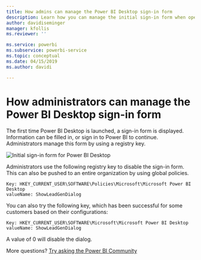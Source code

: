 ```yaml
---
title: How admins can manage the Power BI Desktop sign-in form
description: Learn how you can manage the initial sign-in form when opening Power BI Desktop.
author: davidiseminger
manager: kfollis
ms.reviewer: ''

ms.service: powerbi
ms.subservice: powerbi-service
ms.topic: conceptual
ms.date: 04/15/2019
ms.author: davidi

---
```

# How administrators can manage the Power BI Desktop sign-in form
The first time Power BI Desktop is launched, a sign-in form is displayed. Information can be filled in, or sign in to Power BI to continue. Administrators manage this form by using a registry key. 

![Initial sign-in form for Power BI Desktop](media/desktop-admin-sign-in-form/sign-in-form.png)

Administrators use the following registry key to disable the sign-in form. This can also be pushed to an entire organization by using global policies.

```
Key: HKEY_CURRENT_USER\SOFTWARE\Policies\Microsoft\Microsoft Power BI Desktop
valueName: ShowLeadGenDialog
```
You can also try the following key, which has been successful for some customers based on their configurations:

```
Key: HKEY_CURRENT_USER\SOFTWARE\Microsoft\Microsoft Power BI Desktop
valueName: ShowLeadGenDialog
```

A value of 0 will disable the dialog.




More questions? [Try asking the Power BI Community](https://community.powerbi.com/)


